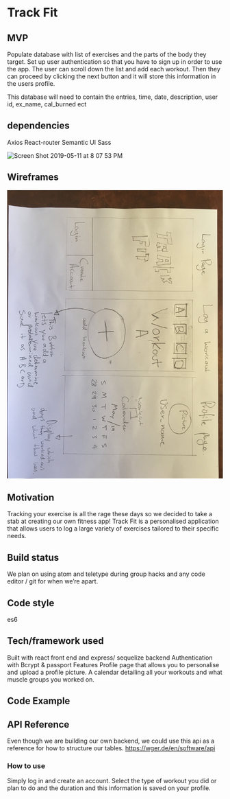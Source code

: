 
# Track Fit


## MVP
Populate database with list of exercises and the parts of the body they target.
Set up user authentication so that you have to sign up in order to use the app.
The user can scroll down the list and add each workout. Then they can proceed by clicking the next button and it will store this information in the users profile.

This database will need to contain the entries, time, date, description, user id, ex_name, cal_burned ect

## dependencies

Axios
React-router
Semantic UI
Sass


<img width="852" alt="Screen Shot 2019-05-11 at 8 07 53 PM" src="https://user-images.githubusercontent.com/33525692/57576229-85929200-7428-11e9-802a-28e8e7cdf7fb.png">

## Wireframes 


![capture logic](./images/wireframe_p3.jpg)



## Motivation
Tracking your exercise is all the rage these days so we decided to take a stab at creating our own fitness app! Track Fit is a personalised application that allows users to log a large variety of exercises tailored to their specific needs. 

## Build status
We plan on using atom and teletype during group hacks and any code editor / git for when we’re apart.  
 
## Code style
es6 
 
## Tech/framework used
Built with react front end and express/ sequelize backend 
Authentication with Bcrypt & passport 
Features
Profile page that allows you to personalise and upload a profile picture. A calendar detailing all your workouts and what muscle groups you worked on. 

## Code Example
 
 
## API Reference
Even though we are building our own backend, we could use this api as a reference for how to structure our tables.
https://wger.de/en/software/api
 
### How to use
Simply log in and create an account. Select the type of workout you did or plan to do and the duration and this information is saved on your profile. 

 

